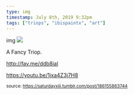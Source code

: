 ```yaml
---
type: img
timestamp: July 8th, 2019 9:32pm
tags: ["triops", "ibispaintx", "art"]
---
```

img
<img src="https://saturdayxiii.github.io/media/186155863744.png"/>
                                                                                          
A Fancy Triop.

<a href="http://fav.me/ddb8ial" target="_blank">http://fav.me/ddb8ial</a><br/>

<a href="https://youtu.be/1jxa4Z3j7H8" target="_blank">https://youtu.be/1jxa4Z3j7H8</a><br/>
 
                                    
                
                
                
                
                                
<small>source: https://saturdayxiii.tumblr.com/post/186155863744</small>